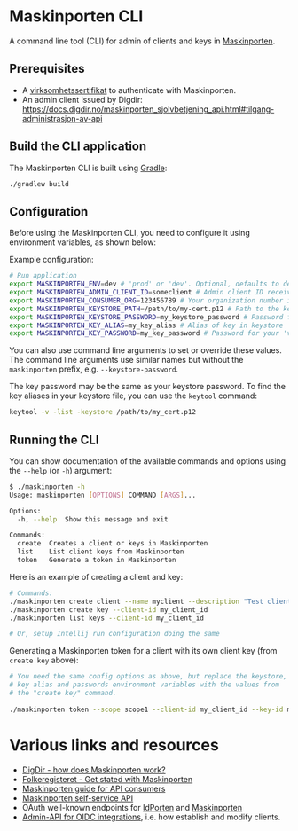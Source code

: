 # Maskinporten CLI

A command line tool (CLI) for admin of clients and keys in [Maskinporten](https://samarbeid.digdir.no/maskinporten/maskinporten/25).

## Prerequisites

* A [virksomhetssertifikat](https://docs.digdir.no/eformidling_virksomhetssertifikat.html) to authenticate with
Maskinporten.
* An admin client issued by Digdir: https://docs.digdir.no/maskinporten_sjolvbetjening_api.html#tilgang-administrasjon-av-api

## Build the CLI application

The Maskinporten CLI is built using [Gradle](https://gradle.org/):

```bash
./gradlew build
```

## Configuration

Before using the Maskinporten CLI, you need to configure it using environment variables, as shown below:

Example configuration:
```bash
# Run application
export MASKINPORTEN_ENV=dev # 'prod' or 'dev'. Optional, defaults to dev environment ('ver2' for Maskinporten)
export MASKINPORTEN_ADMIN_CLIENT_ID=someclient # Admin client ID received from Maskinporten
export MASKINPORTEN_CONSUMER_ORG=123456789 # Your organization number in Enhetsregisteret
export MASKINPORTEN_KEYSTORE_PATH=/path/to/my-cert.p12 # Path to the keystore containing your 'virksomhetssertifikat'
export MASKINPORTEN_KEYSTORE_PASSWORD=my_keystore_password # Password for your 'virksomhetssertifikat' keystore
export MASKINPORTEN_KEY_ALIAS=my_key_alias # Alias of key in keystore
export MASKINPORTEN_KEY_PASSWORD=my_key_password # Password for your 'virksomhetssertifikat'
```

You can also use command line arguments to set or override these values. The command line arguments use similar names but without the `maskinporten` prefix, e.g. `--keystore-password`.

The key password may be the same as your keystore password. To find the key aliases in your keystore file, you can use the `keytool` command:

```bash
keytool -v -list -keystore /path/to/my_cert.p12
```

## Running the CLI

You can show documentation of the available commands and options using the `--help` (or `-h`) argument:
```bash
$ ./maskinporten -h
Usage: maskinporten [OPTIONS] COMMAND [ARGS]...

Options:
  -h, --help  Show this message and exit

Commands:
  create  Creates a client or keys in Maskinporten
  list    List client keys from Maskinporten
  token   Generate a token in Maskinporten
```

Here is an example of creating a client and key:
```bash
# Commands:
./maskinporten create client --name myclient --description "Test client" --scopes scope1,scope2
./maskinporten create key --client-id my_client_id
./maskinporten list keys --client-id my_client_id

# Or, setup Intellij run configuration doing the same
```

Generating a Maskinporten token for a client with its own client key (from `create key` above):
```bash
# You need the same config options as above, but replace the keystore,
# key alias and passwords environment variables with the values from
# the "create key" command.
   
./maskinporten token --scope scope1 --client-id my_client_id --key-id my_key_id
```

# Various links and resources

* [DigDir - how does Maskinporten work?](https://docs.digdir.no/maskinporten_auth_server-to-server-oauth2.html)
* [Folkeregisteret - Get stated with Maskinporten](https://skatteetaten.github.io/folkeregisteret-api-dokumentasjon/maskinporten/)
* [Maskinporten guide for API consumers](https://docs.digdir.no/maskinporten_guide_apikonsument.html)
* [Maskinporten self-service API](https://docs.digdir.no/maskinporten_sjolvbetjening_api.html)
* OAuth well-known endpoints for [IdPorten](https://docs.digdir.no/oidc_func_wellknown.html) and [Maskinporten](https://docs.digdir.no/maskinporten_func_wellknown.html)
* [Admin-API for OIDC integrations](https://docs.digdir.no/oidc_api_admin.html), i.e. how establish and modify clients.
